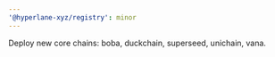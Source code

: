 ```yaml
---
'@hyperlane-xyz/registry': minor
---
```


Deploy new core chains: boba, duckchain, superseed, unichain, vana.
